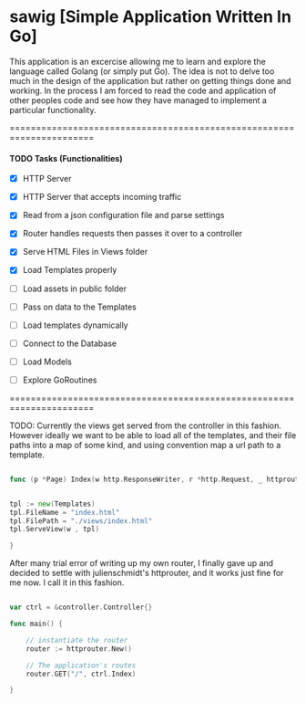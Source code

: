 # sawig [Simple Application Written In Go]


This application is an excercise allowing me to learn and explore the language called Golang (or simply put Go). The idea is not to delve too much in the design of the application but rather on getting things done and working. In the process I am forced to read the code and application of other peoples code and see how they have managed to implement a particular functionality.



======================================================================


#### TODO Tasks (Functionalities)


- [x] HTTP Server
- [x] HTTP Server that accepts incoming traffic
- [x] Read from a json configuration file and parse settings
- [x] Router handles requests then passes it over to a controller
- [x] Serve HTML Files in Views folder
- [x] Load Templates properly
- [ ] Load assets in public folder
- [ ] Pass on data to the Templates
- [ ] Load templates dynamically
- [ ] Connect to the Database
- [ ] Load Models
- [ ] Explore GoRoutines



======================================================================

TODO: Currently the views get served from the controller in this fashion. However
ideally we want to be able to load all of the templates, and their file paths
into a map of some kind, and using convention map a url path to a template.

``` go

func (p *Page) Index(w http.ResponseWriter, r *http.Request, _ httprouter.Params) {


tpl := new(Templates)
tpl.FileName = "index.html"
tpl.FilePath = "./views/index.html"
tpl.ServeView(w , tpl)

}

```

After many trial error of writing up my own router, I finally gave up and decided
to settle with julienschmidt's httprouter, and it works just fine for me now.
I call it in this fashion.


``` go

var ctrl = &controller.Controller{}

func main() {

    // instantiate the router
    router := httprouter.New()

    // The application's routes
    router.GET("/", ctrl.Index)

}

```
